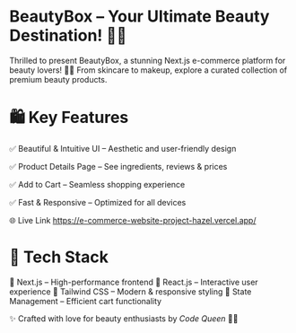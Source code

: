 # BeautyBox – Your Ultimate Beauty Destination! 💄✨
Thrilled to present BeautyBox, a stunning Next.js e-commerce platform for beauty lovers! 🌸💅 From skincare to makeup, explore a curated collection of premium beauty products.

# 🛍️ Key Features

✅ Beautiful & Intuitive UI – Aesthetic and user-friendly design

✅ Product Details Page – See ingredients, reviews & prices

✅ Add to Cart – Seamless shopping experience

✅ Fast & Responsive – Optimized for all devices

🌐 Live Link
https://e-commerce-website-project-hazel.vercel.app/

# 📌 Tech Stack
💄 Next.js – High-performance frontend
💎 React.js – Interactive user experience
🌿 Tailwind CSS – Modern & responsive styling
🛒 State Management – Efficient cart functionality

✨ Crafted with love for beauty enthusiasts by *Code Queen* 👑🚀












